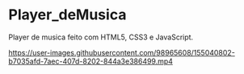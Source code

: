 # Player_deMusica
 Player de musica feito com HTML5, CSS3 e JavaScript.

https://user-images.githubusercontent.com/98965608/155040802-b7035afd-7aec-407d-8202-844a3e386499.mp4


